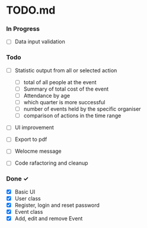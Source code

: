 # TODO.md


### In Progress

- [ ] Data input validation

### Todo

- [ ] Statistic output from all or selected action
  - [ ] total of all people at the event
  - [ ] Summary of total cost of the event
  - [ ] Attendance by age
  - [ ] which quarter is more successful
  - [ ] number of events held by the specific organiser
  - [ ] comparison of actions in the time range
- [ ] UI improvement  
- [ ] Export to pdf
- [ ] Welocme message
- [ ] Code rafactoring and cleanup



### Done ✓

- [x] Basic UI 
- [x] User class
- [x] Register, login and reset password
- [x] Event class
- [x] Add, edit and remove Event   
